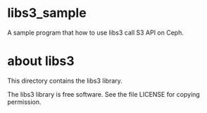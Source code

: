 # libs3_sample
A sample program that how to use libs3 call S3 API on Ceph.

# about libs3
This directory contains the libs3 library.

The libs3 library is free software.  See the file LICENSE for copying
permission.
